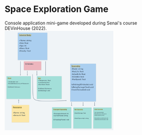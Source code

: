 <h1>Space Exploration Game</h1>
<p>Console application mini-game developed during Senai's course DEVinHouse (2022).
</br>
<img src=spaceship_project.png width=350/> 